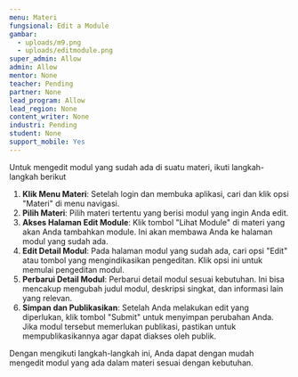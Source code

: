 ```yaml
---
menu: Materi
fungsional: Edit a Module
gambar:
  - uploads/m9.png
  - uploads/editmodule.png
super_admin: Allow
admin: Allow
mentor: None
teacher: Pending
partner: None
lead_program: Allow
lead_region: None
content_writer: None
industri: Pending
student: None
support_mobile: Yes
---
```

Untuk mengedit modul yang sudah ada di suatu materi, ikuti langkah-langkah berikut

1. **Klik Menu Materi**: Setelah login dan membuka aplikasi, cari dan klik opsi "Materi" di menu navigasi.
2. **Pilih Materi**: Pilih materi tertentu yang berisi modul yang ingin Anda edit.
3. **Akses Halaman Edit Module**: Klik tombol "Lihat Module" di materi yang akan Anda tambahkan module. Ini akan membawa Anda ke halaman modul yang sudah ada.
4. **Edit Detail Modul**: Pada halaman modul yang sudah ada, cari opsi "Edit" atau tombol yang mengindikasikan pengeditan. Klik opsi ini untuk memulai pengeditan modul.
5. **Perbarui Detail Modul**: Perbarui detail modul sesuai kebutuhan. Ini bisa mencakup mengubah judul modul, deskripsi singkat, dan informasi lain yang relevan.
6. **Simpan dan Publikasikan**: Setelah Anda melakukan edit yang diperlukan, klik tombol "Submit" untuk menyimpan perubahan Anda. Jika modul tersebut memerlukan publikasi, pastikan untuk mempublikasikannya agar dapat diakses oleh publik.

Dengan mengikuti langkah-langkah ini, Anda dapat dengan mudah mengedit modul yang ada dalam materi sesuai dengan kebutuhan.
